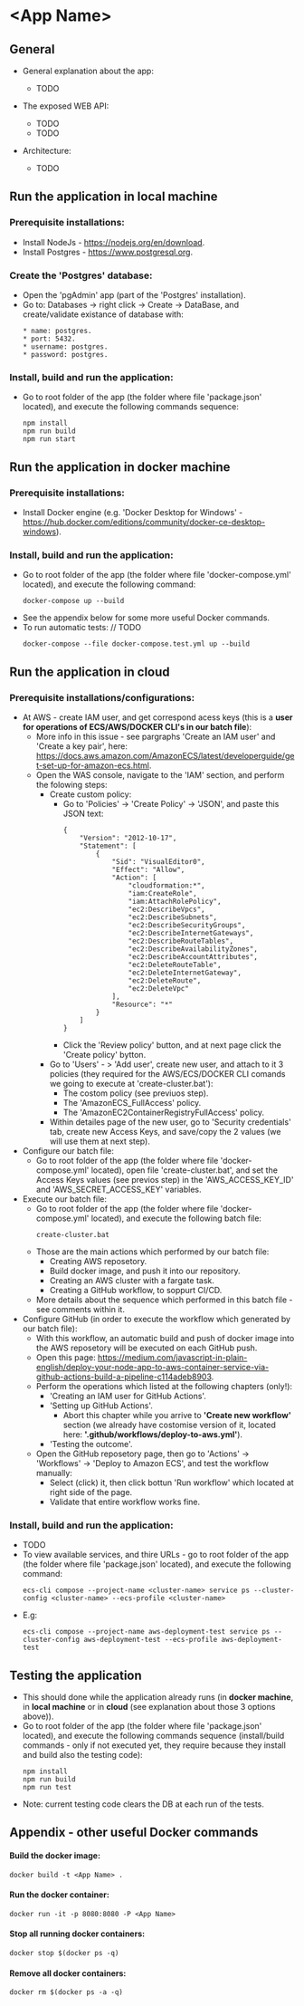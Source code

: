 # \<App Name\>

## General

* General explanation about the app:
    * TODO

* The exposed WEB API:
    * TODO
    * TODO 

* Architecture:
    * TODO

## Run the application in **local machine**

### Prerequisite installations:
* Install NodeJs - https://nodejs.org/en/download.
* Install Postgres - https://www.postgresql.org.

### Create the 'Postgres' database:
* Open the 'pgAdmin' app (part of the 'Postgres' installation).
* Go to: Databases -> right click -> Create -> DataBase, and create/validate existance of database with:
    ~~~
    * name: postgres.
    * port: 5432.
    * username: postgres.
    * password: postgres.
    ~~~

### Install, build and run the application:
* Go to root folder of the app (the folder where file 'package.json' located), and execute the following commands sequence:
    ~~~
    npm install
    npm run build
    npm run start
    ~~~

## Run the application in **docker machine**

### Prerequisite installations:
* Install Docker engine (e.g. 'Docker Desktop for Windows' - https://hub.docker.com/editions/community/docker-ce-desktop-windows).

### Install, build and run the application:
* Go to root folder of the app (the folder where file 'docker-compose.yml' located), and execute the following command:
    ~~~
    docker-compose up --build
    ~~~
* See the appendix below for some more useful Docker commands.
* To run automatic tests: // TODO
    ~~~
    docker-compose --file docker-compose.test.yml up --build
    ~~~

## Run the application in **cloud**

### Prerequisite installations/configurations:
* At AWS - create IAM user, and get correspond acess keys (this is a **user for operations of ECS/AWS/DOCKER CLI's in our batch file**):
    * More info in this issue - see pargraphs 'Create an IAM user' and 'Create a key pair', here: https://docs.aws.amazon.com/AmazonECS/latest/developerguide/get-set-up-for-amazon-ecs.html.
    * Open the WAS console, navigate to the 'IAM' section, and perform the folowing steps:
        * Create custom policy:
            * Go to 'Policies' -> 'Create Policy' -> 'JSON', and paste this JSON text:
                ~~~
                {
                    "Version": "2012-10-17",
                    "Statement": [
                        {
                            "Sid": "VisualEditor0",
                            "Effect": "Allow",
                            "Action": [
                                "cloudformation:*",
                                "iam:CreateRole",
                                "iam:AttachRolePolicy",
                                "ec2:DescribeVpcs",
                                "ec2:DescribeSubnets",
                                "ec2:DescribeSecurityGroups",
                                "ec2:DescribeInternetGateways",
                                "ec2:DescribeRouteTables",
                                "ec2:DescribeAvailabilityZones",
                                "ec2:DescribeAccountAttributes",
                                "ec2:DeleteRouteTable",
                                "ec2:DeleteInternetGateway",
                                "ec2:DeleteRoute",
                                "ec2:DeleteVpc"
                            ],
                            "Resource": "*"
                        }
                    ]
                }
                ~~~
            * Click the 'Review policy' button, and at next page click the 'Create policy' bytton.
        * Go to 'Users' - > 'Add user', create new user, and attach to it 3 policies (they required for the AWS/ECS/DOCKER CLI comands we going to execute at 'create-cluster.bat'):
            * The costom policy (see previuos step).
            * The 'AmazonECS_FullAccess' policy.
            * The 'AmazonEC2ContainerRegistryFullAccess' policy.
        * Within detailes page of the new user, go to 'Security credentials' tab, create new Access Keys, and save/copy the 2 values (we will use them at next step).
* Configure our batch file:
    * Go to root folder of the app (the folder where file 'docker-compose.yml' located), open file 'create-cluster.bat', and set the Access Keys values (see previos step) in the 'AWS_ACCESS_KEY_ID' and 'AWS_SECRET_ACCESS_KEY' variables.
* Execute our batch file:
    * Go to root folder of the app (the folder where file 'docker-compose.yml' located), and execute the following batch file:
        ~~~
        create-cluster.bat
        ~~~
    * Those are the main actions which performed by our batch file:
        * Creating AWS reposetory.
        * Build docker image, and push it into our repository.
        * Creating an AWS cluster with a fargate task.
        * Creating a GitHub workflow, to soppurt CI/CD.
    * More details about the sequence which performed in this batch file - see comments within it.
*  Configure GitHub (in order to execute the workflow which generated by our batch file):
    * With this workflow, an automatic build and push of docker image into the AWS reposetory will be executed on each GitHub push.
    * Open this page: https://medium.com/javascript-in-plain-english/deploy-your-node-app-to-aws-container-service-via-github-actions-build-a-pipeline-c114adeb8903.
    * Perform the operations which listed at the following chapters (only!):
        * 'Creating an IAM user for GitHub Actions'.
        * 'Setting up GitHub Actions'.
            * Abort this chapter while you arrive to **'Create new workflow'** section (we already have costomise version of it, located here: **'.github/workflows/deploy-to-aws.yml'**).
        * 'Testing the outcome'.
    * Open the GitHub reposetory page, then go to 'Actions' -> 'Workflows' -> 'Deploy to Amazon ECS', and test the workflow manually:
        * Select (click) it, then click bottun 'Run workflow' which located at right side of the page.
        * Validate that entire workflow works fine.
   
### Install, build and run the application:
* TODO
* To view available services, and thire URLs - go to root folder of the app (the folder where file 'package.json' located), and execute the following command:
    ~~~
    ecs-cli compose --project-name <cluster-name> service ps --cluster-config <cluster-name> --ecs-profile <cluster-name>
    ~~~
* E.g:
    ~~~
    ecs-cli compose --project-name aws-deployment-test service ps --cluster-config aws-deployment-test --ecs-profile aws-deployment-test
    ~~~

## Testing the application
* This should done while the application already runs (in **docker machine**, in **local machine** or in **cloud** (see explanation about those 3 options above)).
* Go to root folder of the app (the folder where file 'package.json' located), and execute the following commands sequence (install/build commands - only if not executed yet, they require because they install and build also the testing code):
    ~~~
    npm install
    npm run build
    npm run test
    ~~~
* Note: current testing code clears the DB at each run of the tests.

## Appendix - other useful Docker commands

#### Build the docker image:
~~~
docker build -t <App Name> .
~~~
#### Run the docker container:
~~~
docker run -it -p 8080:8080 -P <App Name>
~~~
#### Stop all running docker containers:
~~~
docker stop $(docker ps -q)
~~~
#### Remove all docker containers:
~~~
docker rm $(docker ps -a -q)
~~~